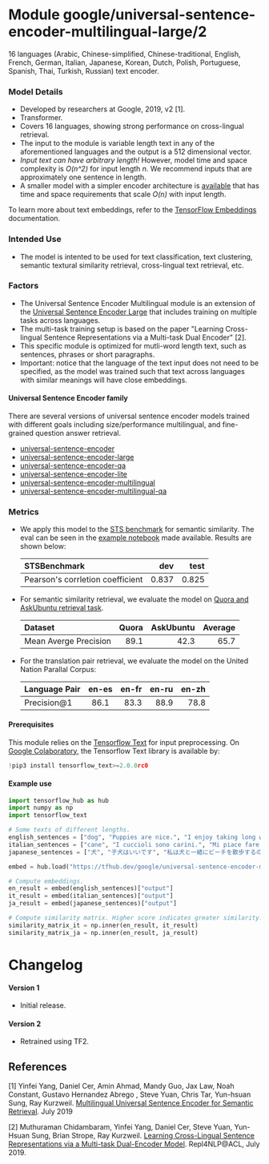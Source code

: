 # Module google/universal-sentence-encoder-multilingual-large/2

16 languages (Arabic, Chinese-simplified, Chinese-traditional, English, French,
German, Italian, Japanese, Korean, Dutch, Polish, Portuguese, Spanish, Thai,
Turkish, Russian) text encoder.

<!-- module-type: text-embedding -->
<!-- asset-path: legacy -->
<!-- network-architecture: transformer -->
<!-- fine-tunable: true -->
<!-- format: saved_model_2 -->

### Model Details

*   Developed by researchers at Google, 2019, v2 [1].
*   Transformer.
*   Covers 16 languages, showing strong performance on cross-lingual retrieval.
*   The input to the module is variable length text in any of the aforementioned
    languages and the output is a 512 dimensional vector.
*   *Input text can have arbitrary length!* However, model time and space
    complexity is *O(n^2)* for input length *n*. We recommend inputs that are
    approximately one sentence in length.
*   A smaller model with a simpler encoder architecture is
    [available](https://tfhub.dev/google/universal-sentence-encoder-multilingual/2)
    that has time and space requirements that scale *O(n)* with input length.

To learn more about text embeddings, refer to the
[TensorFlow Embeddings](https://www.tensorflow.org/tutorials/text/word_embeddings)
documentation.

### Intended Use

*   The model is intented to be used for text classification, text clustering,
    semantic textural similarity retrieval, cross-lingual text retrieval, etc.

### Factors

*   The Universal Sentence Encoder Multilingual module is an extension of the
    [Universal Sentence Encoder Large](https://tfhub.dev/google/universal-sentence-encoder-large/4)
    that includes training on multiple tasks across languages.
*   The multi-task training setup is based on the paper "Learning Cross-lingual
    Sentence Representations via a Multi-task Dual Encoder" [2].
*   This specific module is optimized for mutli-word length text, such as
    sentences, phrases or short paragraphs.
*   Important: notice that the language of the text input does not need to be
    specified, as the model was trained such that text across languages with
    similar meanings will have close embeddings.

#### Universal Sentence Encoder family

There are several versions of universal sentence encoder models trained with
different goals including size/performance multilingual, and fine-grained
question answer retrieval.

*   [universal-sentence-encoder](https://tfhub.dev/google/universal-sentence-encoder/3)
*   [universal-sentence-encoder-large](https://tfhub.dev/google/universal-sentence-encoder-large/4)
*   [universal-sentence-encoder-qa](https://tfhub.dev/google/universal-sentence-encoder-qa/2)
*   [universal-sentence-encoder-lite](https://tfhub.dev/google/universal-sentence-encoder-lite/2)
*   [universal-sentence-encoder-multilingual](https://tfhub.dev/google/universal-sentence-encoder-multilingual/2)
*   [universal-sentence-encoder-multilingual-qa](https://tfhub.dev/google/universal-sentence-encoder-multilingual-qa/2)

### Metrics

*   We apply this model to the
    [STS benchmark](https://ixa2.si.ehu.es/stswiki/index.php/STSbenchmark) for
    semantic similarity. The eval can be seen in the
    [example notebook](https://colab.research.google.com/github/tensorflow/hub/blob/master/examples/colab/semantic_similarity_with_tf_hub_universal_encoder.ipynb)
    made available. Results are shown below:

    STSBenchmark                     | dev   | test
    :------------------------------- | ----: | ----:
    Pearson's corrletion coefficient | 0.837 | 0.825

*   For semantic similarity retrieval, we evaluate the model on
    [Quora and AskUbuntu retrieval task](https://arxiv.org/abs/1811.08008).

    Dataset               | Quora | AskUbuntu | Average
    :-------------------- | ----: | --------: | ------:
    Mean Averge Precision | 89.1  | 42.3      | 65.7

*   For the translation pair retrieval, we evaluate the model on the United
    Nation Parallal Corpus:

    Language Pair | en-es | en-fr | en-ru | en-zh
    :------------ | :---: | ----: | ----: | ----:
    Precision@1   | 86.1  | 83.3  | 88.9  | 78.8

#### Prerequisites

This module relies on the [Tensorflow Text](https://github.com/tensorflow/text)
for input preprocessing. On
[Google Colaboratory](https://colab.research.google.com/), the Tensorflow Text
library is available by:

```python
!pip3 install tensorflow_text>=2.0.0rc0
```

#### Example use

```python
import tensorflow_hub as hub
import numpy as np
import tensorflow_text

# Some texts of different lengths.
english_sentences = ["dog", "Puppies are nice.", "I enjoy taking long walks along the beach with my dog."]
italian_sentences = ["cane", "I cuccioli sono carini.", "Mi piace fare lunghe passeggiate lungo la spiaggia con il mio cane."]
japanese_sentences = ["犬", "子犬はいいです", "私は犬と一緒にビーチを散歩するのが好きです"]

embed = hub.load("https://tfhub.dev/google/universal-sentence-encoder-multilingual-large/2")

# Compute embeddings.
en_result = embed(english_sentences)["output"]
it_result = embed(italian_sentences)["output"]
ja_result = embed(japanese_sentences)["output"]

# Compute similarity matrix. Higher score indicates greater similarity.
similarity_matrix_it = np.inner(en_result, it_result)
similarity_matrix_ja = np.inner(en_result, ja_result)
```

# Changelog

#### Version 1

*   Initial release.

#### Version 2

*   Retrained using TF2.

## References

[1] Yinfei Yang, Daniel Cer, Amin Ahmad, Mandy Guo, Jax Law, Noah Constant,
Gustavo Hernandez Abrego , Steve Yuan, Chris Tar, Yun-hsuan Sung, Ray Kurzweil.
[Multilingual Universal Sentence Encoder for Semantic Retrieval](https://arxiv.org/abs/1907.04307).
July 2019

[2] Muthuraman Chidambaram, Yinfei Yang, Daniel Cer, Steve Yuan, Yun-Hsuan Sung,
Brian Strope, Ray Kurzweil. [Learning Cross-Lingual Sentence Representations via
a Multi-task Dual-Encoder Model](https://arxiv.org/abs/1810.12836).
Repl4NLP@ACL, July 2019.
